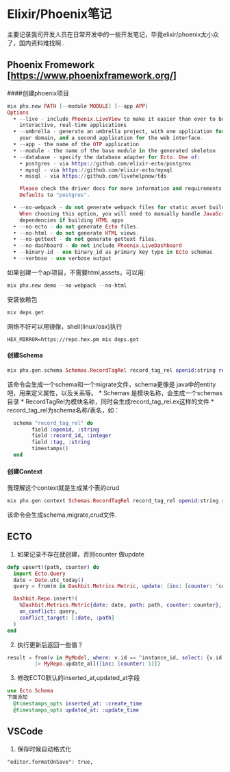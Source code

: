 
# Elixir/Phoenix笔记
主要记录我司开发人员在日常开发中的一些开发笔记，毕竟elixir/phoenix太小众了，国内资料难找啊..

## Phoenix Fromework [https://www.phoenixframework.org/]
####创建phoenix项目
```elixir
mix phx.new PATH [--module MODULE] [--app APP]
Options
  • --live - include Phoenix.LiveView to make it easier than ever to build
    interactive, real-time applications
  • --umbrella - generate an umbrella project, with one application for
    your domain, and a second application for the web interface.
  • --app - the name of the OTP application
  • --module - the name of the base module in the generated skeleton
  • --database - specify the database adapter for Ecto. One of:
    • postgres - via https://github.com/elixir-ecto/postgrex
    • mysql - via https://github.com/elixir-ecto/myxql
    • mssql - via https://github.com/livehelpnow/tds

    Please check the driver docs for more information and requirements.
    Defaults to "postgres".

  • --no-webpack - do not generate webpack files for static asset building.
    When choosing this option, you will need to manually handle JavaScript
    dependencies if building HTML apps
  • --no-ecto - do not generate Ecto files.
  • --no-html - do not generate HTML views.
  • --no-gettext - do not generate gettext files.
  • --no-dashboard - do not include Phoenix.LiveDashboard
  • --binary-id - use binary_id as primary key type in Ecto schemas
  • --verbose - use verbose output
```
如果创建一个api项目，不需要html,assets，可以用:
```elixir
mix phx.new demo --no-webpack --no-html
```

安装依赖包
```elixir
mix deps.get
```
网络不好可以用镜像，shell(linux/osx)执行
```
HEX_MIRROR=https://repo.hex.pm mix deps.get
```
#### 创建Schema
```elixir
mix phx.gen.schema Schemas.RecordTagRel record_tag_rel openid:string record_id:integer tag_id:integer
```

该命令会生成一个schema和一个migrate文件，schema更像是 java中的entity吧，用来定义属性，以及关系等。
    * Schemas 是模块名称，会生成一个schemas目录
    * RecordTagRel为模块名称，同时会生成record_tag_rel.ex这样的文件
    * record_tag_rel为schema名称/表名，如：
  ```elixir
    schema "record_tag_rel" do
          field :openid, :string
          field :record_id, :integer
          field :tag, :string
          timestamps()
    end
  ```

#### 创建Context
我理解这个context就是生成某个表的crud
```elixir
mix phx.gen.context Schemas.RecordTagRel record_tag_rel openid:string record_id:integer tag_id:integer
```

该命令会生成schema,migrate,crud文件.



## ECTO

1. 如果记录不存在就创建，否则counter 做update
```elixir
defp upsert!(path, counter) do
  import Ecto.Query
  date = Date.utc_today()
  query = from(m in Dashbit.Metrics.Metric, update: [inc: [counter: ^counter]])

  Dashbit.Repo.insert!(
    %Dashbit.Metrics.Metric{date: date, path: path, counter: counter},
    on_conflict: query,
    conflict_target: [:date, :path]
  )
end
```

2. 执行更新后返回一些值？
```elixir
result = from(v in MyModel, where: v.id == ^instance_id, select: {v.id, v.counter})
         |> MyRepo.update_all([inc: [counter: 1]])

```

3. 修改ECTO默认的inserted_at,updated_at字段
```elixir
use Ecto.Schema
下面添加
  @timestamps_opts inserted_at: :create_time
  @timestamps_opts updated_at: :update_time
  ```


## VSCode
1. 保存时候自动格式化
```vscode
"editor.formatOnSave": true,
```